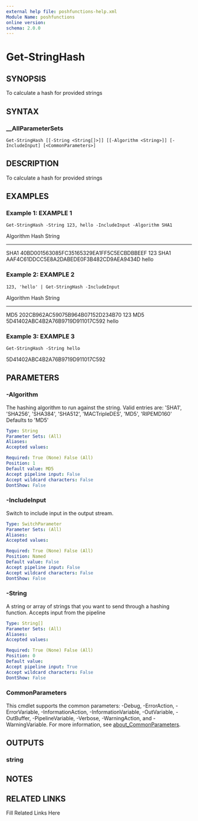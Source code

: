 ```yaml
---
external help file: poshfunctions-help.xml
Module Name: poshfunctions
online version: 
schema: 2.0.0
---
```


# Get-StringHash

## SYNOPSIS

To calculate a hash for provided strings

## SYNTAX

### __AllParameterSets

```
Get-StringHash [[-String <String[]>]] [[-Algorithm <String>]] [-IncludeInput] [<CommonParameters>]
```

## DESCRIPTION

To calculate a hash for provided strings


## EXAMPLES

### Example 1: EXAMPLE 1

```
Get-StringHash -String 123, hello -IncludeInput -Algorithm SHA1
```

Algorithm Hash                                     String
--------- ----                                     ------
SHA1      40BD001563085FC35165329EA1FF5C5ECBDBBEEF 123
SHA1      AAF4C61DDCC5E8A2DABEDE0F3B482CD9AEA9434D hello





### Example 2: EXAMPLE 2

```
123, 'hello' | Get-StringHash -IncludeInput
```

Algorithm Hash                             String
--------- ----                             ------
MD5       202CB962AC59075B964B07152D234B70 123
MD5       5D41402ABC4B2A76B9719D911017C592 hello





### Example 3: EXAMPLE 3

```
Get-StringHash -String hello
```

5D41402ABC4B2A76B9719D911017C592






## PARAMETERS

### -Algorithm

The hashing algorithm to run against the string.
Valid entries are: 'SHA1', 'SHA256', 'SHA384', 'SHA512', 'MACTripleDES', 'MD5', 'RIPEMD160'
Defaults to 'MD5'

```yaml
Type: String
Parameter Sets: (All)
Aliases: 
Accepted values: 

Required: True (None) False (All)
Position: 1
Default value: MD5
Accept pipeline input: False
Accept wildcard characters: False
DontShow: False
```

### -IncludeInput

Switch to include input in the output stream.

```yaml
Type: SwitchParameter
Parameter Sets: (All)
Aliases: 
Accepted values: 

Required: True (None) False (All)
Position: Named
Default value: False
Accept pipeline input: False
Accept wildcard characters: False
DontShow: False
```

### -String

A string or array of strings that you want to send through a hashing function.
Accepts input from the pipeline

```yaml
Type: String[]
Parameter Sets: (All)
Aliases: 
Accepted values: 

Required: True (None) False (All)
Position: 0
Default value: 
Accept pipeline input: True
Accept wildcard characters: False
DontShow: False
```


### CommonParameters

This cmdlet supports the common parameters: -Debug, -ErrorAction, -ErrorVariable, -InformationAction, -InformationVariable, -OutVariable, -OutBuffer, -PipelineVariable, -Verbose, -WarningAction, and -WarningVariable. For more information, see [about_CommonParameters](http://go.microsoft.com/fwlink/?LinkID=113216).

## OUTPUTS

### string



## NOTES



## RELATED LINKS

Fill Related Links Here

